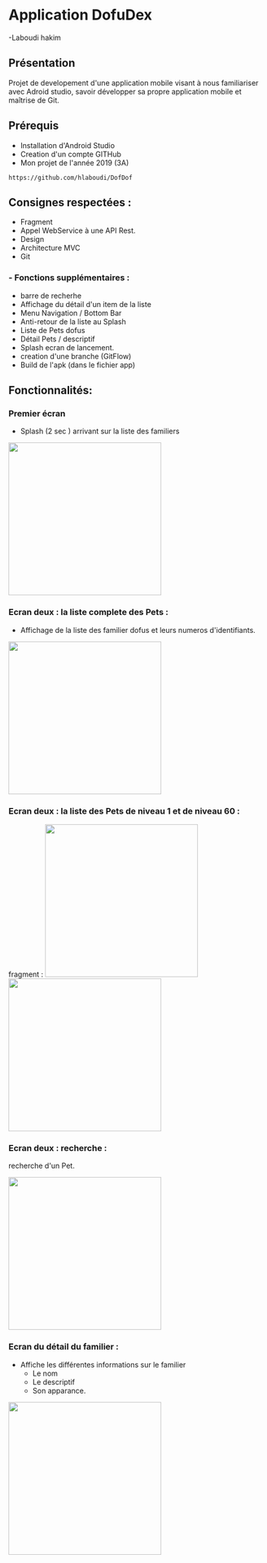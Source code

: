 # Application DofuDex


-Laboudi hakim

## Présentation

Projet de developement d'une application mobile visant à nous familiariser avec Adroid studio, savoir développer sa propre application mobile et maîtrise de Git.


## Prérequis


- Installation d'Android Studio
- Creation d'un compte GITHub
- Mon projet de l'année 2019 (3A)

````
https://github.com/hlaboudi/DofDof
````

## Consignes respectées : 
- Fragment
- Appel WebService à une API Rest.
- Design
- Architecture MVC
- Git


### - Fonctions supplémentaires :

- barre de recherhe 
- Affichage du détail d'un item de la liste
- Menu Navigation / Bottom Bar
- Anti-retour de la liste au Splash
- Liste de Pets dofus
- Détail Pets / descriptif
- Splash ecran de lancement.
- creation d'une branche (GitFlow)
- Build de l'apk (dans le fichier app)

## Fonctionnalités: 

### Premier écran 

- Splash (2 sec ) arrivant sur la liste des familiers
<img src="app/imgreadme/chargement.jpg" width ="300px" >  


### Ecran deux : la liste complete des Pets : 

- Affichage de la liste des familier dofus et leurs numeros d'identifiants. 

<img src="app/imgreadme/pets.jpg" width ="300px" > 

### Ecran deux : la liste des Pets de niveau 1 et de niveau 60 :
fragment : 
<img src="app/imgreadme/pets 1.jpg" width ="300px" > 
<img src="app/imgreadme/pets 60.jpg" width ="300px" > 

### Ecran deux : recherche : 
recherche d'un Pet.

<img src="app/imgreadme/chargement.jpg" width ="300px" > 

### Ecran du détail du familier : 

- Affiche les différentes informations sur le familier
    - Le nom
    - Le descriptif
    - Son apparance. 

<img src="app/imgreadme/descriptif.jpg" width ="300px" > 




